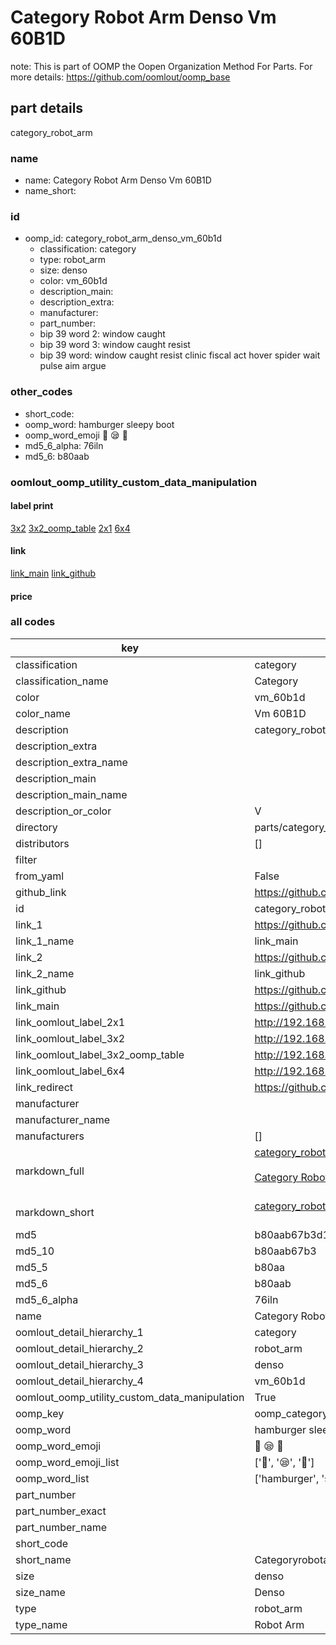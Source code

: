 # Category Robot Arm Denso Vm 60B1D  

note: This is part of OOMP the Oopen Organization Method For Parts. For more details: https://github.com/oomlout/oomp_base

##  part details
  



category_robot_arm



### name
* name: Category Robot Arm Denso Vm 60B1D
* name_short: 
### id
* oomp_id: category_robot_arm_denso_vm_60b1d
  * classification: category
  * type: robot_arm
  * size: denso
  * color: vm_60b1d
  * description_main: 
  * description_extra: 
  * manufacturer: 
  * part_number: 
  * bip 39 word 2: window caught
  * bip 39 word 3: window caught resist
  * bip 39 word: window caught resist clinic fiscal act hover spider wait pulse aim argue

### other_codes
* short_code: 
* oomp_word: hamburger sleepy boot
* oomp_word_emoji :hamburger: :sleepy: :boot:
* md5_6_alpha: 76iln
* md5_6: b80aab






### oomlout_oomp_utility_custom_data_manipulation
#### label print
[3x2](http://192.168.1.245:1112/?label=oomp%2076iln)
[3x2_oomp_table](http://192.168.1.108:1112/?label=oomp%2076iln)
[2x1](http://192.168.1.242:1112/?label=oomp%2076iln)
[6x4](http://192.168.1.55:1112/?label=oomp%2076iln)    

#### link

[link_main](https://github.com/oomlout/oomlout_oomp_version_1_messy/tree/main/parts/category_robot_arm_denso_vm_60b1d) [link_github](https://github.com/oomlout/oomlout_oomp_version_1_messy/tree/main/parts/category_robot_arm_denso_vm_60b1d)                             

#### price







### all codes 
| key | value |  
| --- | --- |  
| classification | category |  
| classification_name | Category |  
| color | vm_60b1d |  
| color_name | Vm 60B1D |  
| description | category_robot_arm |  
| description_extra |  |  
| description_extra_name |  |  
| description_main |  |  
| description_main_name |  |  
| description_or_color | V  |  
| directory | parts/category_robot_arm_denso_vm_60b1d |  
| distributors | [] |  
| filter |  |  
| from_yaml | False |  
| github_link | https://github.com/oomlout/oomlout_oomp_part_src/tree/main/parts/category_robot_arm_denso_vm_60b1d |  
| id | category_robot_arm_denso_vm_60b1d |  
| link_1 | https://github.com/oomlout/oomlout_oomp_version_1_messy/tree/main/parts/category_robot_arm_denso_vm_60b1d |  
| link_1_name | link_main |  
| link_2 | https://github.com/oomlout/oomlout_oomp_version_1_messy/tree/main/parts/category_robot_arm_denso_vm_60b1d |  
| link_2_name | link_github |  
| link_github | https://github.com/oomlout/oomlout_oomp_version_1_messy/tree/main/parts/category_robot_arm_denso_vm_60b1d |  
| link_main | https://github.com/oomlout/oomlout_oomp_version_1_messy/tree/main/parts/category_robot_arm_denso_vm_60b1d |  
| link_oomlout_label_2x1 | http://192.168.1.242:1112/?label=oomp%2076iln |  
| link_oomlout_label_3x2 | http://192.168.1.245:1112/?label=oomp%2076iln |  
| link_oomlout_label_3x2_oomp_table | http://192.168.1.108:1112/?label=oomp%2076iln |  
| link_oomlout_label_6x4 | http://192.168.1.55:1112/?label=oomp%2076iln |  
| link_redirect | https://github.com/oomlout/oomlout_oomp_version_1_messy/tree/main/parts/category_robot_arm_denso_vm_60b1d |  
| manufacturer |  |  
| manufacturer_name |  |  
| manufacturers | [] |  
| markdown_full | [category_robot_arm_denso_vm_60b1d](none)<br>[](none)<br>[Category Robot Arm Denso Vm 60B1D](none)<br><br> |  
| markdown_short | [category_robot_arm_denso_vm_60b1d](none)<br><br> |  
| md5 | b80aab67b3d1adcc09abc2b36ec91fdb |  
| md5_10 | b80aab67b3 |  
| md5_5 | b80aa |  
| md5_6 | b80aab |  
| md5_6_alpha | 76iln |  
| name | Category Robot Arm Denso Vm 60B1D |  
| oomlout_detail_hierarchy_1 | category |  
| oomlout_detail_hierarchy_2 | robot_arm |  
| oomlout_detail_hierarchy_3 | denso |  
| oomlout_detail_hierarchy_4 | vm_60b1d |  
| oomlout_oomp_utility_custom_data_manipulation | True |  
| oomp_key | oomp_category_robot_arm_denso_vm_60b1d |  
| oomp_word | hamburger sleepy boot |  
| oomp_word_emoji | :hamburger: :sleepy: :boot: |  
| oomp_word_emoji_list | [':hamburger:', ':sleepy:', ':boot:'] |  
| oomp_word_list | ['hamburger', 'sleepy', 'boot'] |  
| part_number |  |  
| part_number_exact |  |  
| part_number_name |  |  
| short_code |  |  
| short_name | Categoryrobotarm |  
| size | denso |  
| size_name | Denso |  
| type | robot_arm |  
| type_name | Robot Arm |  
